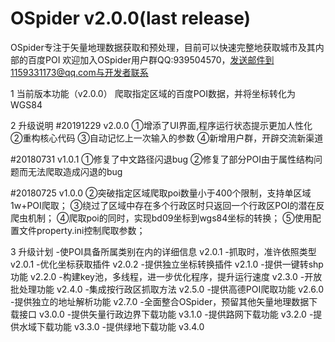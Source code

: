 # OSpider v2.0.0(last release)
OSpider专注于矢量地理数据获取和预处理，目前可以快速完整地获取城市及其内部的百度POI
欢迎加入OSpider用户群QQ:939504570，发送邮件到1159331173@qq.com与开发者联系

1	当前版本功能（v2.0.0）
爬取指定区域的百度POI数据，并将坐标转化为WGS84

2	升级说明
#20191229  v2.0.0
①增添了UI界面,程序运行状态提示更加人性化
②重构核心代码
③自动记忆上一次输入的参数
④新增用户群，开辟交流新渠道

#20180731  v1.0.1
①修复了中文路径闪退bug
②修复了部分POI由于属性结构问题而无法爬取造成闪退的bug

#20180725 v1.0.0
②突破指定区域爬取poi数量小于400个限制，支持单区域1w+POI爬取；
③绕过了区域中存在多个行政区时只返回一个行政区POI的潜在反爬虫机制；
④爬取poi的同时，实现bd09坐标到wgs84坐标的转换；
⑤使用配置文件property.ini控制爬取参数；

3 升级计划
-使POI具备所属类别在内的详细信息 v2.0.1
-抓取时，准许依照类型 v2.0.1
-优化坐标获取插件 v2.0.2
-提供独立坐标转换插件 v2.1.0
-提供一键转shp功能 v2.2.0
-构建key池，多线程，进一步优化程序，提升运行速度 v2.3.0
-开放批处理功能 v2.4.0
-集成按行政区抓取方法 v2.5.0
-提供高德POI爬取功能 v2.6.0
-提供独立的地址解析功能 v2.7.0
-全面整合OSpider，预留其他矢量地理数据下载接口 v3.0.0
-提供矢量行政边界下载功能 v3.1.0
-提供路网下载功能 v3.2.0
-提供水域下载功能 v3.3.0
-提供绿地下载功能 v3.4.0
